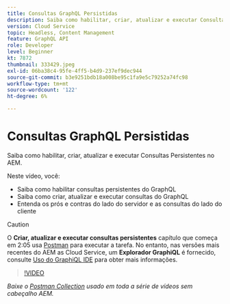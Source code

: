 ```yaml
---
title: Consultas GraphQL Persistidas
description: Saiba como habilitar, criar, atualizar e executar Consultas Persistentes no AEM.
version: Cloud Service
topic: Headless, Content Management
feature: GraphQL API
role: Developer
level: Beginner
kt: 7872
thumbnail: 333429.jpeg
exl-id: 06ba38c4-95fe-4ff5-b4d9-237ef9dec944
source-git-commit: b3e9251bdb18a008be95c1fa9e5c79252a74fc98
workflow-type: tm+mt
source-wordcount: '122'
ht-degree: 6%

---
```


# Consultas GraphQL Persistidas

Saiba como habilitar, criar, atualizar e executar Consultas Persistentes no AEM.

Neste vídeo, você:

+ Saiba como habilitar consultas persistentes do GraphQL
+ Saiba como criar, atualizar e executar consultas do GraphQL
+ Entenda os prós e contras do lado do servidor e as consultas do lado do cliente

>[!CAUTION]
>
>O **Criar, atualizar e executar consultas persistentes** capítulo que começa em 2:05 usa [Postman](https://www.postman.com/) para executar a tarefa. No entanto, nas versões mais recentes do AEM as Cloud Service, um **Explorador GraphiQL** é fornecido, consulte [Uso do GraphiQL IDE](https://experienceleague.adobe.com/docs/experience-manager-cloud-service/content/headless/graphql-api/graphiql-ide.html) para obter mais informações.


>[!VIDEO](https://video.tv.adobe.com/v/333429?quality=12&learn=on)

_Baixe o [Postman Collection](./assets/aem-headless-video-series.postman_collection.json) usado em toda a série de vídeos sem cabeçalho AEM._
